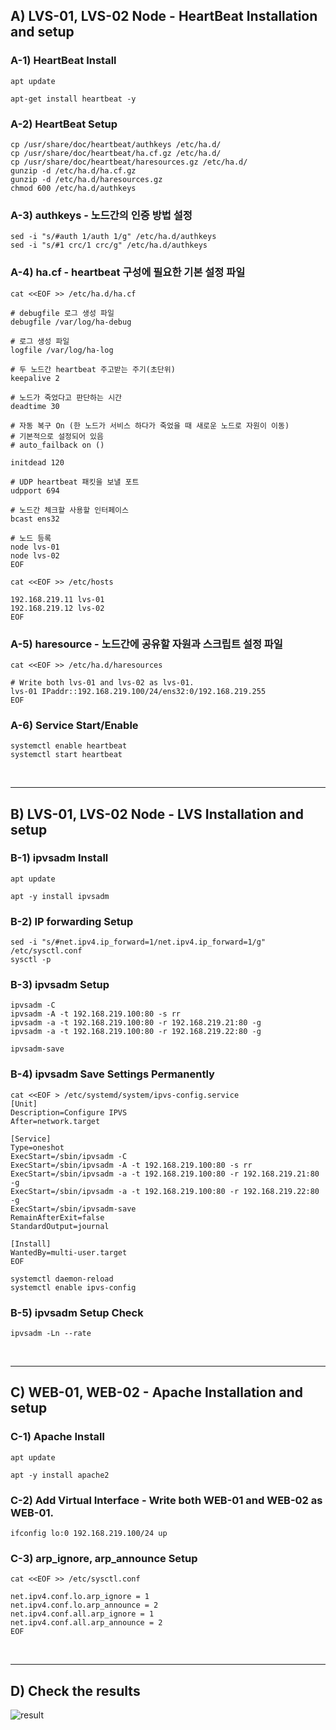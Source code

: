 
## A) LVS-01, LVS-02 Node - HeartBeat Installation and setup 

### A-1) HeartBeat Install
```
apt update

apt-get install heartbeat -y
```

### A-2) HeartBeat Setup
```
cp /usr/share/doc/heartbeat/authkeys /etc/ha.d/
cp /usr/share/doc/heartbeat/ha.cf.gz /etc/ha.d/
cp /usr/share/doc/heartbeat/haresources.gz /etc/ha.d/
gunzip -d /etc/ha.d/ha.cf.gz
gunzip -d /etc/ha.d/haresources.gz
chmod 600 /etc/ha.d/authkeys
```

### A-3) authkeys - 노드간의 인증 방법 설정
```
sed -i "s/#auth 1/auth 1/g" /etc/ha.d/authkeys
sed -i "s/#1 crc/1 crc/g" /etc/ha.d/authkeys
```

### A-4) ha.cf - heartbeat 구성에 필요한 기본 설정 파일
```
cat <<EOF >> /etc/ha.d/ha.cf

# debugfile 로그 생성 파일
debugfile /var/log/ha-debug

# 로그 생성 파일
logfile /var/log/ha-log

# 두 노드간 heartbeat 주고받는 주기(초단위)
keepalive 2

# 노드가 죽었다고 판단하는 시간
deadtime 30

# 자동 복구 On (한 노드가 서비스 하다가 죽었을 때 새로운 노드로 자원이 이동)
# 기본적으로 설정되어 있음
# auto_failback on ()

initdead 120

# UDP heartbeat 패킷을 보낼 포트
udpport 694

# 노드간 체크할 사용할 인터페이스
bcast ens32

# 노드 등록
node lvs-01
node lvs-02
EOF

cat <<EOF >> /etc/hosts

192.168.219.11 lvs-01
192.168.219.12 lvs-02
EOF
```

### A-5) haresource - 노드간에 공유할 자원과 스크립트 설정 파일
```
cat <<EOF >> /etc/ha.d/haresources

# Write both lvs-01 and lvs-02 as lvs-01.
lvs-01 IPaddr::192.168.219.100/24/ens32:0/192.168.219.255
EOF
```

### A-6) Service Start/Enable
```
systemctl enable heartbeat
systemctl start heartbeat
```

<br>

----

## B) LVS-01, LVS-02 Node - LVS Installation and setup 

### B-1) ipvsadm Install
```
apt update 

apt -y install ipvsadm
```

### B-2) IP forwarding Setup
```
sed -i "s/#net.ipv4.ip_forward=1/net.ipv4.ip_forward=1/g" /etc/sysctl.conf
sysctl -p
```

### B-3) ipvsadm Setup
```
ipvsadm -C
ipvsadm -A -t 192.168.219.100:80 -s rr
ipvsadm -a -t 192.168.219.100:80 -r 192.168.219.21:80 -g
ipvsadm -a -t 192.168.219.100:80 -r 192.168.219.22:80 -g

ipvsadm-save
```

### B-4) ipvsadm Save Settings Permanently
```
cat <<EOF > /etc/systemd/system/ipvs-config.service
[Unit]
Description=Configure IPVS
After=network.target

[Service]
Type=oneshot
ExecStart=/sbin/ipvsadm -C
ExecStart=/sbin/ipvsadm -A -t 192.168.219.100:80 -s rr
ExecStart=/sbin/ipvsadm -a -t 192.168.219.100:80 -r 192.168.219.21:80 -g
ExecStart=/sbin/ipvsadm -a -t 192.168.219.100:80 -r 192.168.219.22:80 -g
ExecStart=/sbin/ipvsadm-save
RemainAfterExit=false
StandardOutput=journal

[Install]
WantedBy=multi-user.target
EOF

systemctl daemon-reload
systemctl enable ipvs-config
```

### B-5) ipvsadm Setup Check
```
ipvsadm -Ln --rate
```

<br>

----

## C) WEB-01, WEB-02 - Apache Installation and setup

### C-1) Apache Install
```
apt update 

apt -y install apache2
```

### C-2) Add Virtual Interface - Write both WEB-01 and WEB-02 as WEB-01.
```
ifconfig lo:0 192.168.219.100/24 up
```

### C-3) arp_ignore, arp_announce Setup
```
cat <<EOF >> /etc/sysctl.conf

net.ipv4.conf.lo.arp_ignore = 1
net.ipv4.conf.lo.arp_announce = 2
net.ipv4.conf.all.arp_ignore = 1
net.ipv4.conf.all.arp_announce = 2
EOF
```

<br>

----

## D) Check the results
![result](https://user-images.githubusercontent.com/42735894/177139535-806222ca-67f2-4c79-818e-365342e32711.PNG)